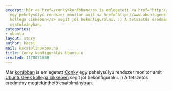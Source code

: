 ```yaml
---
excerpt: Már <a href=/conky>korábban</a> is emlegetett <a href="http://conky.sourceforge.net/">Conky</a>
  egy pehelysúlyú rendszer monitor amit <a href="http://www.ubuntugeek.com/conky-a-light-weight-system-monitor-for-ubuntu-linux-systems.html">UbuntuGeek
  kollega cikkében</a> segít jól bekonfigurálni. :) A tetszetős eredmény megtekinthető
  csatolmányban.
categories:
- ubuntu
layout: story
author: kecsi
mail: kecsi@linuxbox.hu
title: Conky konfigurálás Ubuntu-n
created: 1170071808
---
```

Már <a href=/conky>korábban</a> is emlegetett <a href="http://conky.sourceforge.net/">Conky</a> egy pehelysúlyú rendszer monitor amit <a href="http://www.ubuntugeek.com/conky-a-light-weight-system-monitor-for-ubuntu-linux-systems.html">UbuntuGeek kollega cikkében</a> segít jól bekonfigurálni. :) A tetszetős eredmény megtekinthető csatolmányban.
